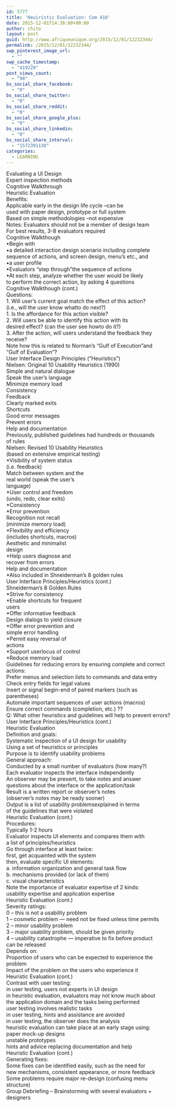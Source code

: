 ```yaml
---
id: 5777
title: 'Heuiristic Evaluation: Com 410'
date: 2015-12-01T14:30:00+00:00
author: chito
layout: post
guid: http://www.afriqueunique.org/2015/12/01/12232344/
permalink: /2015/12/01/12232344/
swp_pinterest_image_url:
  - ""
swp_cache_timestamp:
  - "419229"
post_views_count:
  - "98"
bs_social_share_facebook:
  - "0"
bs_social_share_twitter:
  - "0"
bs_social_share_reddit:
  - "0"
bs_social_share_google_plus:
  - "0"
bs_social_share_linkedin:
  - "0"
bs_social_share_interval:
  - "1572391138"
categories:
  - LEARNING
---
```

<div>
  Evaluating a UI Design
</div>

<div>
  Expert inspection methods
</div>

<div>
  Cognitive Walkthrough
</div>

<div>
  Heuristic Evaluation
</div>

<div>
  Benefits:
</div>

<div>
  Applicable early in the design life cycle –can be
</div>

<div>
  used with paper design, prototype or full system
</div>

<div>
  Based on simple methodologies –not expensive
</div>

<div>
  Notes: Evaluators should not be a member of design team
</div>

<div>
  For best results, 3-8 evaluators required
</div>

<div>
  Cognitive Walkthough
</div>

<div>
  •Begin with&nbsp;
</div>

<div>
  •a detailed interaction design scenario including complete
</div>

<div>
  sequence of actions, and screen design, menu’s etc., and
</div>

<div>
  •a user profile
</div>

<div>
  •Evaluators “step through”the sequence of actions
</div>

<div>
  •At each step, analyze whether the user would be likely
</div>

<div>
  to perform the correct action, by asking 4 questions
</div>

<div>
  Cognitive Walkthough (cont.)
</div>

<div>
  Questions:
</div>

<div>
  1. Will user’s current goal match the effect of this action?
</div>

<div>
  (i.e., will the user know whatto do next?)
</div>

<div>
  1. Is the affordance for this action visible?
</div>

<div>
  2. Will users be able to identify this action with its
</div>

<div>
  desired effect? (can the user see howto do it?)
</div>

<div>
  3. After the action, will users understand the feedback they
</div>

<div>
  receive?
</div>

<div>
  Note how this is related to Norman’s “Gulf of Execution”and
</div>

<div>
  “Gulf of Evaluation”?
</div>

<div>
  User Interface Design Principles (“Heuristics”)
</div>

<div>
  Nielsen: Original 10 Usability Heuristics (1990)
</div>

<div>
  Simple and natural dialogue
</div>

<div>
  Speak the user’s language
</div>

<div>
  Minimize memory load
</div>

<div>
  Consistency
</div>

<div>
  Feedback
</div>

<div>
  Clearly marked exits
</div>

<div>
  Shortcuts
</div>

<div>
  Good error messages
</div>

<div>
  Prevent errors
</div>

<div>
  Help and documentation
</div>

<div>
  Previously, published guidelines had hundreds or thousands&nbsp;
</div>

<div>
  of rules
</div>

<div>
  Nielsen: Revised 10 Usability Heuristics&nbsp;
</div>

<div>
  (based on extensive empirical testing)
</div>

<div>
  *Visibility of system status
</div>

<div>
  (i.e. feedback)
</div>

<div>
  Match between system and the
</div>

<div>
  real world (speak the user’s&nbsp;
</div>

<div>
  language)
</div>

<div>
  *User control and freedom&nbsp;
</div>

<div>
  (undo, redo, clear exits)
</div>

<div>
  *Consistency
</div>

<div>
  *Error prevention
</div>

<div>
  Recognition not recall&nbsp;
</div>

<div>
  (minimize memory load)
</div>

<div>
  *Flexibility and efficiency&nbsp;
</div>

<div>
  (includes shortcuts, macros)
</div>

<div>
  Aesthetic and minimalist&nbsp;
</div>

<div>
  design
</div>

<div>
  *Help users diagnose and&nbsp;
</div>

<div>
  recover from errors
</div>

<div>
  Help and documentation
</div>

<div>
  *Also included in Shneiderman’s 8 golden rules
</div>

<div>
  User Interface Principles/Heuristics (cont.)
</div>

<div>
  Shneiderman’s 8 Golden Rules
</div>

<div>
  *Strive for consistency
</div>

<div>
  *Enable shortcuts for frequent
</div>

<div>
  users
</div>

<div>
  *Offer informative feedback
</div>

<div>
  Design dialogs to yield closure
</div>

<div>
  *Offer error prevention and
</div>

<div>
  simple error handling
</div>

<div>
  *Permit easy reversal of&nbsp;
</div>

<div>
  actions
</div>

<div>
  *Support userlocus of control
</div>

<div>
  *Reduce memory load
</div>

<div>
  Guidelines for reducing errors by ensuring complete and correct&nbsp;
</div>

<div>
  actions:
</div>

<div>
  Prefer menus and selection lists to commands and data entry
</div>

<div>
  Check entry fields for legal values
</div>

<div>
  Insert or signal begin-end of paired markers (such as&nbsp;
</div>

<div>
  parentheses)
</div>

<div>
  Automate important sequences of user actions (macros)
</div>

<div>
  Ensure correct commands (completion, etc.) ??
</div>

<div>
  Q: What other heuristics and guidelines will help to prevent errors?
</div>

<div>
  User Interface Principles/Heuristics (cont.)
</div>

<div>
  Heuristic Evaluation
</div>

<div>
  Definition and goals:
</div>

<div>
  Systematic inspection of a UI design for usability
</div>

<div>
  Using a set of heuristics or principles
</div>

<div>
  Purpose is to identify usability problems
</div>

<div>
  General approach:
</div>

<div>
  Conducted by a small number of evaluators (how many?)
</div>

<div>
  Each evaluator inspects the interface independently
</div>

<div>
  An observer may be present, to take notes and answer
</div>

<div>
  questions about the interface or the application/task
</div>

<div>
  Result is a written report or observer’s notes
</div>

<div>
  (observer’s notes may be ready sooner)
</div>

<div>
  Output is a list of usability problemsexplained in terms
</div>

<div>
  of the guidelines that were violated
</div>

<div>
  Heuristic Evaluation (cont.)
</div>

<div>
  Procedures:
</div>

<div>
  Typically 1-2 hours
</div>

<div>
  Evaluator inspects UI elements and compares them with
</div>

<div>
  a list of principles/heuristics
</div>

<div>
  Go through interface at least twice:
</div>

<div>
  first, get acquainted with the system
</div>

<div>
  then, evaluate specific UI elements:
</div>

<div>
  a. information organization and general task flow
</div>

<div>
  b. mechanisms provided (or lack of them)
</div>

<div>
  c. visual characteristics
</div>

<div>
  Note the importance of evaluator expertise of 2 kinds:
</div>

<div>
  usability expertise and application expertise
</div>

<div>
  Heuristic Evaluation (cont.)
</div>

<div>
  Severity ratings:
</div>

<div>
  0 &#8211; this is not a usability problem
</div>

<div>
  1 &#8211; cosmetic problem &#8212; need not be fixed unless time permits
</div>

<div>
  2 &#8211; minor usability problem
</div>

<div>
  3 &#8211; major usability problem, should be given priority
</div>

<div>
  4 &#8211; usability catastrophe &#8212; imperative to fix before product
</div>

<div>
  can be released
</div>

<div>
  Depends on:
</div>

<div>
  Proportion of users who can be expected to experience the&nbsp;
</div>

<div>
  problem
</div>

<div>
  Impact of the problem on the users who experience it
</div>

<div>
  Heuristic Evaluation (cont.)
</div>

<div>
  Contrast with user testing:
</div>

<div>
  in user testing, users not experts in UI design
</div>

<div>
  in heuristic evaluation, evaluators may not know much about
</div>

<div>
  the application domain and the tasks being performed
</div>

<div>
  user testing involves realistic tasks
</div>

<div>
  in user testing, hints and assistance are avoided
</div>

<div>
  in user testing, the observer does the analysis&nbsp;
</div>

<div>
  heuristic evaluation can take place at an early stage using:
</div>

<div>
  paper mock-up designs
</div>

<div>
  unstable prototypes
</div>

<div>
  hints and advice replacing documentation and help
</div>

<div>
  Heuristic Evaluation (cont.)
</div>

<div>
  Generating fixes:
</div>

<div>
  Some fixes can be identified easily, such as the need for&nbsp;
</div>

<div>
  new mechanisms, consistent appearance, or more feedback
</div>

<div>
  Some problems require major re-design (confusing menu&nbsp;
</div>

<div>
  structure)
</div>

<div>
  Group Debriefing &#8211; Brainstorming with several evaluators +&nbsp;
</div>

<div>
  designers
</div>